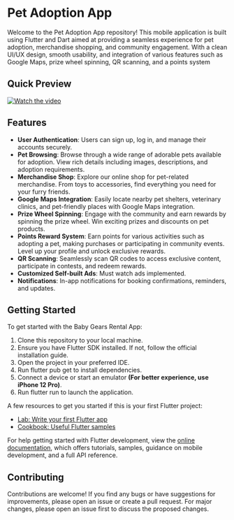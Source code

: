 # Pet Adoption App

Welcome to the Pet Adoption App repository! This mobile application is built using Flutter and Dart aimed at providing a seamless experience for pet adoption, merchandise shopping, and community engagement. With a clean UI/UX design, smooth usability, and integration of various features such as Google Maps, prize wheel spinning, QR scanning, and a points system


## Quick Preview

[![Watch the video](https://github.com/youssifsamir/PetAdoption-App/assets/113045942/742f924d-6103-4a4a-856d-b7da3a8a92ab)](https://streamable.com/mi12ch)


## Features

- **User Authentication**: Users can sign up, log in, and manage their accounts securely.
- **Pet Browsing**: Browse through a wide range of adorable pets available for adoption. View rich details including images, descriptions, and adoption requirements.
- **Merchandise Shop**: Explore our online shop for pet-related merchandise. From toys to accessories, find everything you need for your furry friends.
- **Google Maps Integration**: Easily locate nearby pet shelters, veterinary clinics, and pet-friendly places with Google Maps integration.
- **Prize Wheel Spinning**: Engage with the community and earn rewards by spinning the prize wheel. Win exciting prizes and discounts on pet products.
- **Points Reward System**: Earn points for various activities such as adopting a pet, making purchases or participating in community events. Level up your profile and unlock exclusive rewards.
- **QR Scanning**: Seamlessly scan QR codes to access exclusive content, participate in contests, and redeem rewards.
- **Customized Self-built Ads**: Must watch ads implemented.
- **Notifications**: In-app notifications for booking confirmations, reminders, and updates.



## Getting Started

To get started with the Baby Gears Rental App:

  1. Clone this repository to your local machine.
  2. Ensure you have Flutter SDK installed. If not, follow the official installation guide.
  3. Open the project in your preferred IDE.
  4. Run flutter pub get to install dependencies.
  5. Connect a device or start an emulator **(For better experience, use iPhone 12 Pro)**.
  6. Run flutter run to launch the application.

A few resources to get you started if this is your first Flutter project:

- [Lab: Write your first Flutter app](https://docs.flutter.dev/get-started/codelab)
- [Cookbook: Useful Flutter samples](https://docs.flutter.dev/cookbook)

For help getting started with Flutter development, view the [online documentation](https://docs.flutter.dev/), which offers tutorials, samples, guidance on mobile development, and a full API reference.


## Contributing

Contributions are welcome! If you find any bugs or have suggestions for improvements, please open an issue or create a pull request. For major changes, please open an issue first to discuss the proposed changes.
